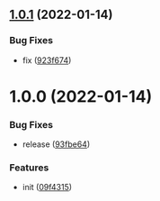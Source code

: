 ## [1.0.1](https://github.com/dword-design/base-config-cli/compare/v1.0.0...v1.0.1) (2022-01-14)


### Bug Fixes

* fix ([923f674](https://github.com/dword-design/base-config-cli/commit/923f674cf80e0157a9b5ae9edc1ff018310f5527))

# 1.0.0 (2022-01-14)


### Bug Fixes

* release ([93fbe64](https://github.com/dword-design/base-config-cli/commit/93fbe64363b6c384c1054127b92bea3bbbff8f8a))


### Features

* init ([09f4315](https://github.com/dword-design/base-config-cli/commit/09f431596bd7a5642482ed7bd1292c3a67eed6ab))
